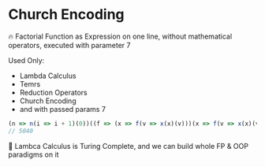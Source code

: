 # Church Encoding

🔥 Factorial Function as Expression on one line, without mathematical operators, executed with parameter 7

Used Only:
- Lambda Calculus 
- Temrs
- Reduction Operators
- Church Encoding
- and with passed params 7

```js
(n => n(i => i + 1)(0))((f => (x => f(v => x(x)(v)))(x => f(v => x(x)(v))))(f => n => (b => A => B => b(A)(B)())((n => n(x => _ => f => f)(t => _ => t))(n))(_ => f => x => f(x))(_ => (n0 => n1 => n1((n0 => n1 => f => x => n1(f)(n0(f)(x)))(n0))(f => x => x))(n)(f((n => (p => p(t => _ => t) )( n  (p => (x1 => x2 => f => f(x1)(x2))( (p => p(_ => f => f))(p))( (n => f => x => f(n(f)(x)))((p => p(_ => f => f))(p)))) ((x1 => x2 => f => f(x1)(x2))(f => x => x)(f => x => x))))(n)))))(f => x => f(f(f(f(f(f(f(x))))))))) 
// 5040
```

 🤯 Lambca Calculus is Turing Complete, and we can build whole FP & OOP paradigms on it
